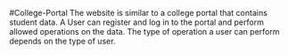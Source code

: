 #College-Portal
The website is similar to a college portal that contains student data. 
A User can register and log in to the portal and perform allowed operations on the data. The type of operation a user can perform depends on the type of user.
